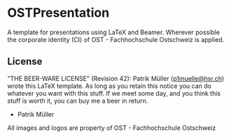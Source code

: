 OSTPresentation
=========

A template for presentations using LaTeX and Beamer. Wherever possible the 
corporate identity (CI) of OST - Fachhochschule Ostschweiz is applied.


License
-------
"THE BEER-WARE LICENSE" (Revision 42):
Patrik Müller (p1muelle@hsr.ch) wrote this LaTeX template. As long as you retain 
this notice you can do whatever you want with this stuff. If we meet some day, 
and you think this stuff is worth it, you can buy me a beer in return. 
- Patrik Müller

All images and logos are property of OST - Fachhochschule Ostschweiz
